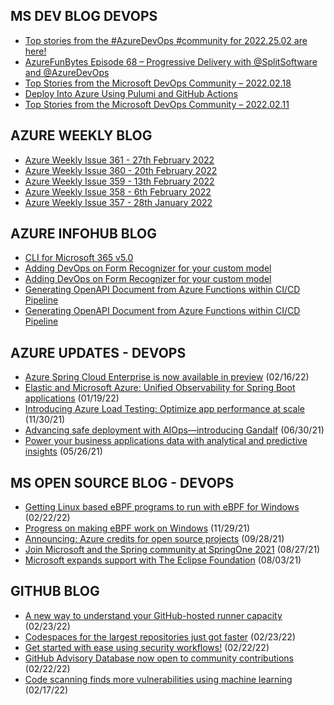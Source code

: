 ## MS DEV BLOG DEVOPS 

<!-- DEVBLOGDEVOPS:START -->
- [Top stories from the #AzureDevOps #community for 2022.25.02 are here!](https://devblogs.microsoft.com/devops/top-stories-from-the-azuredevops-community-for-2022-25-02/)
- [AzureFunBytes Episode 68 – Progressive Delivery with @SplitSoftware and @AzureDevOps](https://devblogs.microsoft.com/devops/azurefunbytes-episode-68-progressive-delivery-with-splitsoftware-and-azuredevops/)
- [Top Stories from the Microsoft DevOps Community – 2022.02.18](https://devblogs.microsoft.com/devops/top-stories-from-the-microsoft-devops-community-2022-02-18/)
- [Deploy Into Azure Using Pulumi and GitHub Actions](https://devblogs.microsoft.com/devops/deploy-into-azure-using-pulumi-and-github-actions/)
- [Top Stories from the Microsoft DevOps Community – 2022.02.11](https://devblogs.microsoft.com/devops/top-stories-from-the-microsoft-devops-community-2022-02-11/)
<!-- DEVBLOGDEVOPS:END -->


## AZURE WEEKLY BLOG

<!-- AZUREWEEKLY:START -->
- [Azure Weekly Issue 361 - 27th February 2022](https://azureweekly.info/issue-361.html)
- [Azure Weekly Issue 360 - 20th February 2022](https://azureweekly.info/issue-360.html)
- [Azure Weekly Issue 359 - 13th February 2022](https://azureweekly.info/issue-359.html)
- [Azure Weekly Issue 358 - 6th February 2022](https://azureweekly.info/issue-358.html)
- [Azure Weekly Issue 357 - 28th January 2022](https://azureweekly.info/issue-357.html)
<!-- AZUREWEEKLY:END -->

## AZURE INFOHUB BLOG 

<!-- AZUREINFOHUB:START -->
- [CLI for Microsoft 365 v5.0](https://techcommunity.microsoft.com/t5/microsoft-365-pnp-blog/cli-for-microsoft-365-v5-0/ba-p/3219956)
- [Adding DevOps on Form Recognizer for your custom model](https://techcommunity.microsoft.com/t5/ai-cognitive-services-blog/adding-devops-on-form-recognizer-for-your-custom-model/ba-p/3218396)
- [Adding DevOps on Form Recognizer for your custom model](https://techcommunity.microsoft.com/t5/ai-cognitive-services-blog/adding-devops-on-form-recognizer-for-your-custom-model/ba-p/3218396)
- [Generating OpenAPI Document from Azure Functions within CI/CD Pipeline](https://techcommunity.microsoft.com/t5/apps-on-azure-blog/generating-openapi-document-from-azure-functions-within-ci-cd/ba-p/3193584)
- [Generating OpenAPI Document from Azure Functions within CI/CD Pipeline](https://techcommunity.microsoft.com/t5/apps-on-azure-blog/generating-openapi-document-from-azure-functions-within-ci-cd/ba-p/3193584)
<!-- AZUREINFOHUB:END -->


## AZURE UPDATES - DEVOPS 

<!-- AZUREUPDATES:START -->

 - [Azure Spring Cloud Enterprise is now available in preview](https://azure.microsoft.com/blog/azure-spring-cloud-enterprise-is-now-available-in-preview/) (02/16/22)
 - [Elastic and Microsoft Azure: Unified Observability for Spring Boot applications](https://azure.microsoft.com/blog/elastic-and-microsoft-azure-unified-observability-for-spring-boot-applications/) (01/19/22)
 - [Introducing Azure Load Testing: Optimize app performance at scale](https://azure.microsoft.com/blog/introducing-azure-load-testing-optimize-app-performance-at-scale/) (11/30/21)
 - [Advancing safe deployment with AIOps—introducing Gandalf](https://azure.microsoft.com/blog/advancing-safe-deployment-with-aiops-introducing-gandalf/) (06/30/21)
 - [Power your business applications data with analytical and predictive insights](https://azure.microsoft.com/blog/power-your-business-applications-data-with-analytical-and-predictive-insights/) (05/26/21)
<!-- AZUREUPDATES:END -->


## MS OPEN SOURCE BLOG - DEVOPS 

<!-- MSOPENSOURCEBLOG:START -->

 - [Getting Linux based eBPF programs to run with eBPF for Windows](https://cloudblogs.microsoft.com/opensource/2022/02/22/getting-linux-based-ebpf-programs-to-run-with-ebpf-for-windows/) (02/22/22)
 - [Progress on making eBPF work on Windows](https://cloudblogs.microsoft.com/opensource/2021/11/29/progress-on-making-ebpf-work-on-windows/) (11/29/21)
 - [Announcing: Azure credits for open source projects](https://cloudblogs.microsoft.com/opensource/2021/09/28/announcing-azure-credits-for-open-source-projects/) (09/28/21)
 - [Join Microsoft and the Spring community at SpringOne 2021](https://cloudblogs.microsoft.com/opensource/2021/08/27/join-microsoft-and-the-spring-community-at-springone-2021/) (08/27/21)
 - [Microsoft expands support with The Eclipse Foundation](https://cloudblogs.microsoft.com/opensource/2021/08/03/microsoft-expands-support-with-the-eclipse-foundation/) (08/03/21)
<!-- MSOPENSOURCEBLOG:END -->


## GITHUB BLOG


<!-- GITHUB:START -->

 - [A new way to understand your GitHub-hosted runner capacity](https://github.blog/2022-02-23-new-way-understand-github-hosted-runner-capacity/) (02/23/22)
 - [Codespaces for the largest repositories just got faster](https://github.blog/2022-02-23-codespaces-largest-repositories-faster/) (02/23/22)
 - [Get started with ease using security workflows!](https://github.blog/2022-02-22-get-started-using-security-workflows/) (02/22/22)
 - [GitHub Advisory Database now open to community contributions](https://github.blog/2022-02-22-github-advisory-database-now-open-to-community-contributions/) (02/22/22)
 - [Code scanning finds more vulnerabilities using machine learning](https://github.blog/2022-02-17-code-scanning-finds-vulnerabilities-using-machine-learning/) (02/17/22)
<!-- GITHUB:END -->

